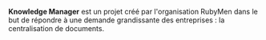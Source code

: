 <p class="lead">
	<strong>Knowledge Manager</strong> est un projet créé par l'organisation RubyMen dans le but de répondre à une demande grandissante des entreprises : la centralisation de documents.
</p>
